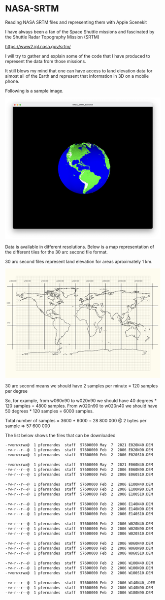 # NASA-SRTM

Reading NASA SRTM files and representing them with Apple Scenekit

I have always been a fan of the Space Shuttle missions and fascinated by the Shuttle Radar Topography Mission (SRTM)

https://www2.jpl.nasa.gov/srtm/

I will try to gather and explain some of the code that I have produced to represent the data from those missions. 

It still blows my mind that one can have access to land elevation data for almost all of the Earth and represent that information in 3D on a mobile phone.

Following is a sample image.

![Earth Globe](SRMT.jpg)

Data is available in different resolutions. Below is a map representation of the different tiles for the 30 arc second file format.

30 arc second files represent land elevation for areas aproximately 1 km.

![World Map](WorldMap.jpg)

30 arc second means we should have 2 samples per minute = 120 samples per degree

So, for example, from w060n90 to w020n90 we should have 40 degrees * 120 samples = 4800 samples.
From w020n90 to w020n40 we should have 50 degrees * 120 samples = 6000 samples.

Total number of samples = 3600 * 6000 = 28 800 000 @ 2 bytes per sample => 57 600 000

The list below shows the files that can be downloaded 

```
-rwxrwxrwx@  1 pfernandes  staff  57600000 May  7  2021 E020N40.DEM
-rw-r--r--@  1 pfernandes  staff  57600000 Feb  2  2006 E020N90.DEM
-rwxrwxrwx@  1 pfernandes  staff  57600000 Feb  2  2006 E020S10.DEM

-rwxrwxrwx@  1 pfernandes  staff  57600000 May  7  2021 E060N40.DEM
-rw-r--r--@  1 pfernandes  staff  57600000 Feb  2  2006 E060N90.DEM
-rw-r--r--@  1 pfernandes  staff  57600000 Feb  2  2006 E060S10.DEM

-rw-r--r--@  1 pfernandes  staff  57600000 Feb  2  2006 E100N40.DEM
-rw-r--r--@  1 pfernandes  staff  57600000 Feb  2  2006 E100N90.DEM
-rw-r--r--@  1 pfernandes  staff  57600000 Feb  2  2006 E100S10.DEM

-rw-r--r--@  1 pfernandes  staff  57600000 Feb  2  2006 E140N40.DEM
-rw-r--r--@  1 pfernandes  staff  57600000 Feb  2  2006 E140N90.DEM
-rw-r--r--@  1 pfernandes  staff  57600000 Feb  2  2006 E140S10.DEM

-rw-r--r--@  1 pfernandes  staff  57600000 Feb  2  2006 W020N40.DEM
-rw-r--r--@  1 pfernandes  staff  57600000 Feb  2  2006 W020N90.DEM
-rw-r--r--@  1 pfernandes  staff  57600000 Feb  2  2006 W020S10.DEM

-rw-r--r--@  1 pfernandes  staff  57600000 Feb  2  2006 W060N40.DEM
-rw-r--r--@  1 pfernandes  staff  57600000 Feb  2  2006 W060N90.DEM
-rw-r--r--@  1 pfernandes  staff  57600000 Feb  2  2006 W060S10.DEM

-rw-r--r--@  1 pfernandes  staff  57600000 Feb  2  2006 W100N40.DEM
-rw-r--r--@  1 pfernandes  staff  57600000 Feb  2  2006 W100N90.DEM
-rwxrwxrwx@  1 pfernandes  staff  57600000 Feb  2  2006 W100S10.DEM

-rw-r--r--@  1 pfernandes  staff  57600000 Feb  2  2006 W140N40_.DEM
-rw-r--r--@  1 pfernandes  staff  57600000 Feb  2  2006 W140N90.DEM
-rw-r--r--@  1 pfernandes  staff  57600000 Feb  2  2006 W180N90.DEM
      

